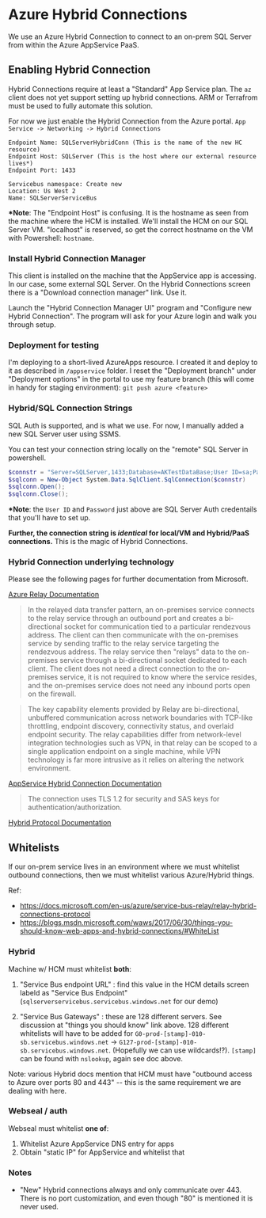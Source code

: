 # Azure Hybrid Connections

We use an Azure Hybrid Connection to connect to an on-prem SQL Server from within the Azure AppService PaaS.

## Enabling Hybrid Connection

Hybrid Connections require at least a "Standard" App Service plan.
The `az` client does not yet support setting up hybrid connections.  ARM or Terrafrom must be used to fully automate this solution.

For now we just enable the Hybrid Connection from the Azure portal.  `App Service -> Networking -> Hybrid Connections`

```
Endpoint Name: SQLServerHybridConn (This is the name of the new HC resource)
Endpoint Host: SQLServer (This is the host where our external resource lives*)
Endpoint Port: 1433

Servicebus namespace: Create new
Location: Us West 2
Name: SQLServerServiceBus
```

**\*Note**: The "Endpoint Host" is confusing. It is the hostname as seen from the machine where the HCM is installed. We'll install the HCM on our SQL Server VM.  "localhost" is reserved, so get the correct hostname on the VM with Powershell: `hostname`.

### Install Hybrid Connection Manager

This client is installed on the machine that the AppService app is accessing. In our case, some external SQL Server.
On the Hybrid Connections screen there is a "Download connection manager" link. Use it.

Launch the "Hybrid Connection Manager UI" program and "Configure new Hybrid Connection". The program will ask for your Azure login and walk you through setup.

### Deployment for testing

I'm deploying to a short-lived AzureApps resource. I created it and deploy to it as described in `/appservice` folder.
I reset the "Deployment branch" under "Deployment options" in the portal to use my feature branch (this will come in handy for staging environment):  `git push azure <feature>`

### Hybrid/SQL Connection Strings

SQL Auth is supported, and is what we use. For now, I manually added a new SQL Server user using SSMS.

You can test your connection string locally on the "remote" SQL Server in powershell.

```ps1
$connstr = "Server=SQLServer,1433;Database=AKTestDataBase;User ID=sa;Password=<changeme>"
$sqlconn = New-Object System.Data.SqlClient.SqlConnection($connstr) 
$sqlconn.Open();
$sqlconn.Close();
```
**\*Note**: the `User ID` and `Password` just above are SQL Server Auth credentails that you'll have to set up. 

**Further, the connection string is _identical_ for local/VM and Hybrid/PaaS connections.** This is the magic of Hybrid Connections.

### Hybrid Connection underlying technology

Please see the following pages for further documentation from Microsoft.

 [Azure Relay Documentation](https://docs.microsoft.com/en-us/azure/service-bus-relay/relay-what-is-it)
> In the relayed data transfer pattern, an on-premises service connects to the relay service through an outbound port and creates a bi-directional socket for communication tied to a particular rendezvous address. The client can then communicate with the on-premises service by sending traffic to the relay service targeting the rendezvous address. The relay service then "relays" data to the on-premises service through a bi-directional socket dedicated to each client. The client does not need a direct connection to the on-premises service, it is not required to know where the service resides, and the on-premises service does not need any inbound ports open on the firewall.

> The key capability elements provided by Relay are bi-directional, unbuffered communication across network boundaries with TCP-like throttling, endpoint discovery, connectivity status, and overlaid endpoint security. The relay capabilities differ from network-level integration technologies such as VPN, in that relay can be scoped to a single application endpoint on a single machine, while VPN technology is far more intrusive as it relies on altering the network environment.

[AppService Hybrid Connection Documentation](https://docs.microsoft.com/en-us/azure/app-service/app-service-hybrid-connections)
> The connection uses TLS 1.2 for security and SAS keys for authentication/authorization.

[Hybrid Protocol Documentation](https://docs.microsoft.com/en-us/azure/service-bus-relay/relay-hybrid-connections-protocol)


## Whitelists

If our on-prem service lives in an environment where we must whitelist outbound connections, then we must whitelist various Azure/Hybrid things.

Ref:
- https://docs.microsoft.com/en-us/azure/service-bus-relay/relay-hybrid-connections-protocol
- https://blogs.msdn.microsoft.com/waws/2017/06/30/things-you-should-know-web-apps-and-hybrid-connections/#WhiteList



### Hybrid

Machine w/ HCM must whitelist **both**:

1. "Service Bus endpoint URL" : find this value in the HCM details screen labeld as "Service Bus Endpoint" (`sqlserverservicebus.servicebus.windows.net` for our demo)

2. "Service Bus Gateways" : these are 128 different servers.  See discussion at "things you should know" link above.  128 different whitelists will have to be added for `G0-prod-[stamp]-010-sb.servicebus.windows.net` -> `G127-prod-[stamp]-010-sb.servicebus.windows.net`. (Hopefully we can use wildcards!?). `[stamp]` can be found with `nslookup`, again see doc above.

Note: various Hybrid docs mention that HCM must have "outbound access to Azure over ports 80 and 443" -- this is the same requirement we are dealing with here.

### Webseal / auth

Webseal must whitelist **one of**:

1. Whitelist Azure AppService DNS entry for apps
2. Obtain "static IP" for AppService and whitelist that

### Notes

- "New" Hybrid connections always and only communicate over 443. There is no port customization, and even though "80" is mentioned it is never used.
